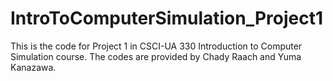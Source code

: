 # IntroToComputerSimulation_Project1
This is the code for Project 1 in CSCI-UA 330 Introduction to Computer Simulation course. The codes are provided by Chady Raach and Yuma Kanazawa.
